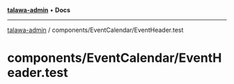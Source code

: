 [**talawa-admin**](../../../README.md) • **Docs**

***

[talawa-admin](../../../modules.md) / components/EventCalendar/EventHeader.test

# components/EventCalendar/EventHeader.test
